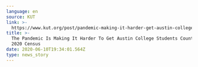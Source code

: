 ```yaml
---
language: en
source: KUT
link: >-
  https://www.kut.org/post/pandemic-making-it-harder-get-austin-college-students-counted-2020-census
title: >-
  The Pandemic Is Making It Harder To Get Austin College Students Counted In The
  2020 Census
date: 2020-06-10T19:34:01.564Z
type: news_story
---
```


